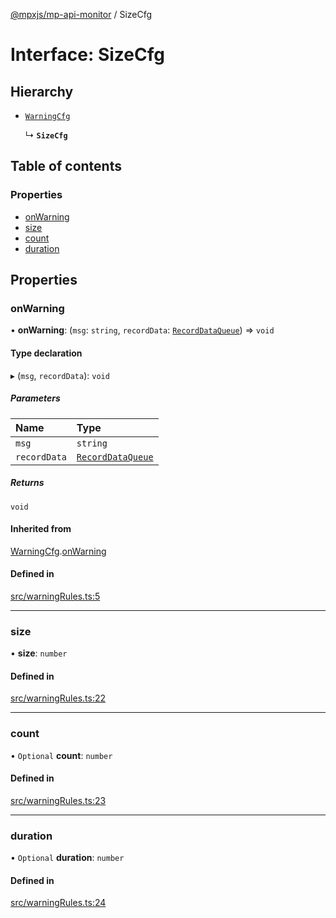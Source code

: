 [@mpxjs/mp-api-monitor](../index.md) / SizeCfg

# Interface: SizeCfg

## Hierarchy

- [`WarningCfg`](WarningCfg.md)

  ↳ **`SizeCfg`**

## Table of contents

### Properties

- [onWarning](SizeCfg.md#onwarning)
- [size](SizeCfg.md#size)
- [count](SizeCfg.md#count)
- [duration](SizeCfg.md#duration)

## Properties

### onWarning

• **onWarning**: (`msg`: `string`, `recordData`: [`RecordDataQueue`](RecordDataQueue.md)) => `void`

#### Type declaration

▸ (`msg`, `recordData`): `void`

##### Parameters

| Name | Type |
| :------ | :------ |
| `msg` | `string` |
| `recordData` | [`RecordDataQueue`](RecordDataQueue.md) |

##### Returns

`void`

#### Inherited from

[WarningCfg](WarningCfg.md).[onWarning](WarningCfg.md#onwarning)

#### Defined in

[src/warningRules.ts:5](https://github.com/mpx-ecology/mp-api-monitor/blob/008278c/src/warningRules.ts#L5)

___

### size

• **size**: `number`

#### Defined in

[src/warningRules.ts:22](https://github.com/mpx-ecology/mp-api-monitor/blob/008278c/src/warningRules.ts#L22)

___

### count

• `Optional` **count**: `number`

#### Defined in

[src/warningRules.ts:23](https://github.com/mpx-ecology/mp-api-monitor/blob/008278c/src/warningRules.ts#L23)

___

### duration

• `Optional` **duration**: `number`

#### Defined in

[src/warningRules.ts:24](https://github.com/mpx-ecology/mp-api-monitor/blob/008278c/src/warningRules.ts#L24)
